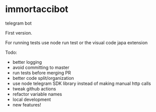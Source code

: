 # immortaccibot

telegram bot

First version.

For running tests use node run test or the visual code japa extension

Todo:

-   better logging
-   avoid committing to master
-   run tests before merging PR
-   better code split/organization
-   use node telegram SDK library instead of making manual http calls
-   tweak github actions
-   refactor variable names
-   local development
-   new features!

